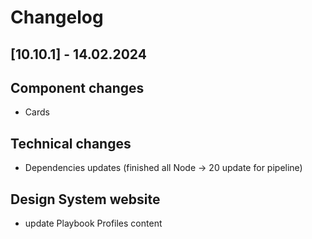 # Changelog

## \[10.10.1\] - 14.02.2024

## Component changes

- Cards

## Technical changes

- Dependencies updates (finished all Node -> 20 update for pipeline)

## Design System website

- update Playbook Profiles content
